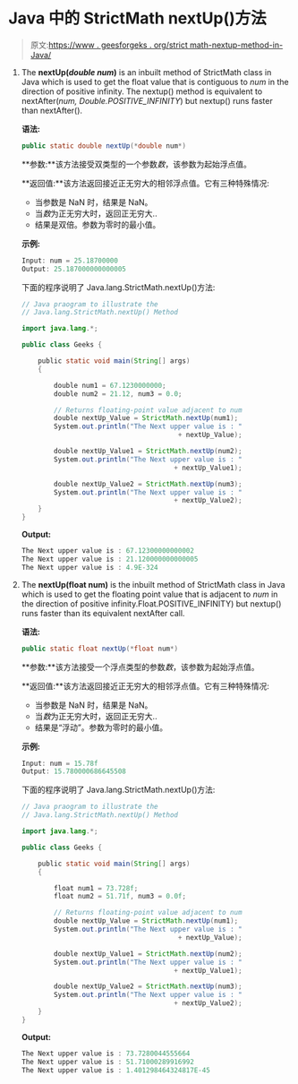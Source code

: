 # Java 中的 StrictMath nextUp()方法

> 原文:[https://www . geesforgeks . org/strict math-nextup-method-in-Java/](https://www.geeksforgeeks.org/strictmath-nextup-method-in-java/)

1.  The **nextUp(*double num*)** is an inbuilt method of StrictMath class in Java which is used to get the float value that is contiguous to *num* in the direction of positive infinity. The nextup() method is equivalent to nextAfter(*num, Double.POSITIVE_INFINITY*) but nextup() runs faster than nextAfter().

    **语法:**

    ```java
    public static double nextUp(*double num*)
    ```

    **参数:**该方法接受双类型的一个参数*数*，该参数为起始浮点值。

    **返回值:**该方法返回接近正无穷大的相邻浮点值。它有三种特殊情况:

    *   当参数是 NaN 时，结果是 NaN。
    *   当*数*为正无穷大时，返回正无穷大..
    *   结果是双倍。参数为零时的最小值。

    **示例:**

    ```java
    Input: num = 25.18700000
    Output: 25.187000000000005

    ```

    下面的程序说明了 Java.lang.StrictMath.nextUp()方法:

    ```java
    // Java praogram to illustrate the
    // Java.lang.StrictMath.nextUp() Method

    import java.lang.*;

    public class Geeks {

        public static void main(String[] args)
        {

            double num1 = 67.1230000000;
            double num2 = 21.12, num3 = 0.0;

            // Returns floating-point value adjacent to num
            double nextUp_Value = StrictMath.nextUp(num1);
            System.out.println("The Next upper value is : "
                                           + nextUp_Value);

            double nextUp_Value1 = StrictMath.nextUp(num2);
            System.out.println("The Next upper value is : " 
                                          + nextUp_Value1);

            double nextUp_Value2 = StrictMath.nextUp(num3);
            System.out.println("The Next upper value is : " 
                                          + nextUp_Value2);
        }
    }
    ```

    **Output:**

    ```java
    The Next upper value is : 67.12300000000002
    The Next upper value is : 21.120000000000005
    The Next upper value is : 4.9E-324

    ```

2.  The **nextUp(float num)** is the inbuilt method of StrictMath class in Java which is used to get the floating point value that is adjacent to *num* in the direction of positive infinity.Float.POSITIVE_INFINITY) but nextup() runs faster than its equivalent nextAfter call.

    **语法:**

    ```java
    public static float nextUp(*float num*)
    ```

    **参数:**该方法接受一个浮点类型的参数*数*，该参数为起始浮点值。

    **返回值:**该方法返回接近正无穷大的相邻浮点值。它有三种特殊情况:

    *   当参数是 NaN 时，结果是 NaN。
    *   当*数*为正无穷大时，返回正无穷大..
    *   结果是“浮动”。参数为零时的最小值。

    **示例:**

    ```java
    Input: num = 15.78f
    Output: 15.780000686645508

    ```

    下面的程序说明了 Java.lang.StrictMath.nextUp()方法:

    ```java
    // Java praogram to illustrate the
    // Java.lang.StrictMath.nextUp() Method

    import java.lang.*;

    public class Geeks {

        public static void main(String[] args)
        {

            float num1 = 73.728f;
            float num2 = 51.71f, num3 = 0.0f;

            // Returns floating-point value adjacent to num
            double nextUp_Value = StrictMath.nextUp(num1);
            System.out.println("The Next upper value is : "
                                           + nextUp_Value);

            double nextUp_Value1 = StrictMath.nextUp(num2);
            System.out.println("The Next upper value is : "
                                          + nextUp_Value1);

            double nextUp_Value2 = StrictMath.nextUp(num3);
            System.out.println("The Next upper value is : "
                                          + nextUp_Value2);
        }
    }
    ```

    **Output:**

    ```java
    The Next upper value is : 73.7280044555664
    The Next upper value is : 51.71000289916992
    The Next upper value is : 1.401298464324817E-45

    ```
